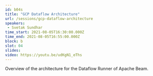```yaml
---
id: b04s
title: "GCP Dataflow Architecture"
url: /sessions/gcp-dataflow-architecture
speakers:
 - Svetak Sundhar
time_start: 2021-08-05T16:30:00.000Z
time_end: 2021-08-05T16:55:00.000Z
block: b
slot: 04
slides: 
video: https://youtu.be/udKgN1_eThs
---
```


Overview of the architecture for the Dataflow Runner of Apache Beam.